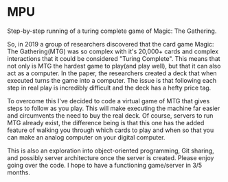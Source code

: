 # MPU
Step-by-step running of a turing complete game of Magic: The Gathering.

So, in 2019 a group of researchers discovered that the card game Magic: The Gathering(MTG) was so complex with it's 20,000+ cards and complex interactions that it could be considered "Turing Complete". This means that not only is MTG the hardest game to play(and play well), but that it can also act as a computer. In the paper, the researchers created a deck that when executed turns the game into a computer. The issue is that following each step in real play is incredibly difficult and the deck has a hefty price tag. 

To overcome this I've decided to code a virtual game of MTG that gives steps to follow as you play. This will make executing the machine far easier and circumvents the need to buy the real deck. Of course, servers to run MTG already exist, the difference being is that this one has the added feature of walking you through which cards to play and when so that you can make an analog computer on your digital computer. 

This is also an exploration into object-oriented programming, Git sharing, and possibly server architecture once the server is created. Please enjoy going over the code. I hope to have a functioning game/server in 3/5 months. 
